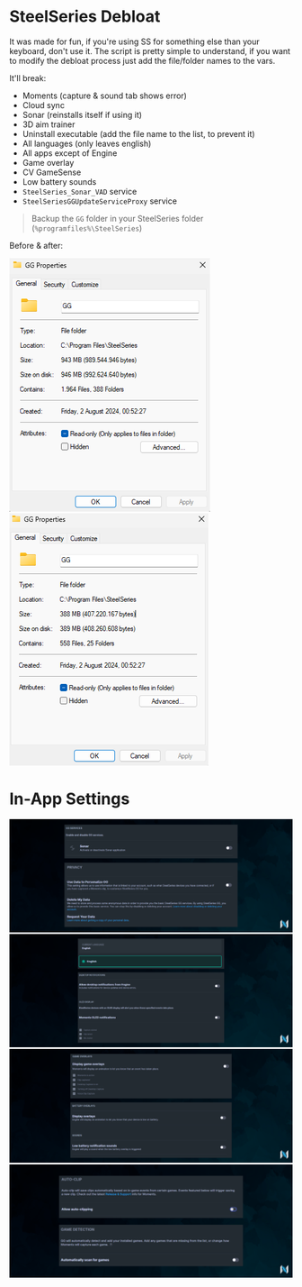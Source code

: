﻿
# SteelSeries Debloat

It was made for fun, if you're using SS for something else than your keyboard, don't use it. The script is pretty simple to understand, if you want to modify the debloat process just add the file/folder names to the vars.

It'll break:
- Moments (capture & sound tab shows error)
- Cloud sync
- Sonar (reinstalls itself if using it)
- 3D aim trainer
- Uninstall executable (add the file name to the list, to prevent it)
- All languages (only leaves english)
- All apps except of Engine
- Game overlay
- CV GameSense
- Low battery sounds
- `SteelSeries_Sonar_VAD` service
- `SteelSeriesGGUpdateServiceProxy` service

> Backup the `GG` folder in your SteelSeries folder (`%programfiles%\SteelSeries`)

Before & after:

![](https://github.com/5Noxi/app-tools/blob/main/steelseries/media/ssbefore.png?raw=true)
![](https://github.com/5Noxi/app-tools/blob/main/steelseries/media/ssafter.png?raw=true)

# In-App Settings

![](https://github.com/5Noxi/app-tools/blob/main/steelseries/media/steel1.png?raw=true)
![](https://github.com/5Noxi/app-tools/blob/main/steelseries/media/steel2.png?raw=true)
![](https://github.com/5Noxi/app-tools/blob/main/steelseries/media/steel3.png?raw=true)
![](https://github.com/5Noxi/app-tools/blob/main/steelseries/media/steel4.png?raw=true)